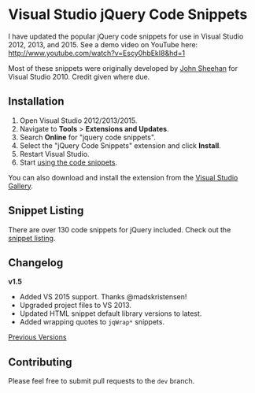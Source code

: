 # Visual Studio jQuery Code Snippets

I have updated the popular jQuery code snippets for use in Visual Studio 2012, 2013, and 2015. See a demo video on YouTube here: http://www.youtube.com/watch?v=Escy0hbEkI8&hd=1

Most of these snippets were originally developed by [John Sheehan](http://jquerysnippets.codeplex.com/) for Visual Studio 2010. Credit given where due.

## Installation

1. Open Visual Studio 2012/2013/2015.
2. Navigate to **Tools** > **Extensions and Updates**.
3. Search **Online** for "jquery code snippets".
4. Select the "jQuery Code Snippets" extension and click **Install**.
5. Restart Visual Studio.
6. Start [using the code snippets](https://github.com/kspearrin/Visual-Studio-jQuery-Code-Snippets/wiki/Using-Code-Snippets).

You can also download and install the extension from the [Visual Studio Gallery](http://visualstudiogallery.msdn.microsoft.com/577b9c03-71fb-417b-bcbb-94b6d3d326b8).

## Snippet Listing

There are over 130 code snippets for jQuery included. Check out the [snippet listing](https://github.com/kspearrin/Visual-Studio-jQuery-Code-Snippets/wiki/Snippet-Listing).

## Changelog

**v1.5**
- Added VS 2015 support. Thanks @madskristensen!
- Upgraded project files to VS 2013.
- Updated HTML snippet default library versions to latest.
- Added wrapping quotes to `jqWrap*` snippets.

[Previous Versions](https://github.com/kspearrin/Visual-Studio-jQuery-Code-Snippets/wiki/Release-Notes)

## Contributing

Please feel free to submit pull requests to the `dev` branch.

